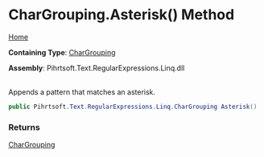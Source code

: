 # CharGrouping\.Asterisk\(\) Method

[Home](../../../../../../README.md)

**Containing Type**: [CharGrouping](../README.md)

**Assembly**: Pihrtsoft\.Text\.RegularExpressions\.Linq\.dll

\
Appends a pattern that matches an asterisk\.

```csharp
public Pihrtsoft.Text.RegularExpressions.Linq.CharGrouping Asterisk()
```

### Returns

[CharGrouping](../README.md)

